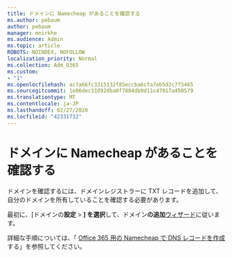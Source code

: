 ```yaml
---
title: ドメインに Namecheap があることを確認する
ms.author: pebaum
author: pebaum
manager: mnirkhe
ms.audience: Admin
ms.topic: article
ROBOTS: NOINDEX, NOFOLLOW
localization_priority: Normal
ms.collection: Adm_O365
ms.custom:
- "1"
ms.openlocfilehash: ac7a66fc3315132f85eccba6cfa7eb5d2c7f5465
ms.sourcegitcommit: 1e86dec31d92dba0f7804db9d11c47017a450579
ms.translationtype: MT
ms.contentlocale: ja-JP
ms.lasthandoff: 02/27/2020
ms.locfileid: "42331732"
---
```

# <a name="verify-your-domain-with-namecheap"></a>ドメインに Namecheap があることを確認する

ドメインを確認するには、ドメインレジストラーに TXT レコードを追加して、自分のドメインを所有していることを確認する必要があります。 

最初に、[ドメインの**設定** \> **] を選択**して、ドメイン**の追加**[ウィザード](https://portal.office.com/adminportal/home#/Domains)に従います。
  
詳細な手順については、「 [Office 365 用の Namecheap で DNS レコードを作成](https://docs.microsoft.com/microsoft-365/admin/dns/create-dns-records-at-namecheap)する」を参照してください。